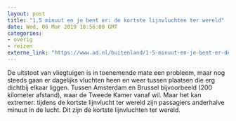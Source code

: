 ```yaml
---
layout: post
title: "1,5 minuut en je bent er: de kortste lijnvluchten ter wereld"
date: Wed, 06 Mar 2019 18:56:00 GMT
categories: 
- overig 
- reizen 
externe_link: "https://www.ad.nl/buitenland/1-5-minuut-en-je-bent-er-de-kortste-lijnvluchten-ter-wereld~a25a5e4c/"
---
```


De uitstoot van vliegtuigen is in toenemende mate een probleem, maar nog steeds gaan er dagelijks vluchten heen en weer tussen plaatsen die erg dichtbij elkaar liggen. Tussen Amsterdam en Brussel bijvoorbeeld (200 kilometer afstand), waar de Tweede Kamer vanaf wil. Maar het kan extremer: tijdens de kortste lijnvlucht ter wereld zijn passagiers anderhalve minuut in de lucht. Dit zijn de kortste lijnvluchten ter wereld.
